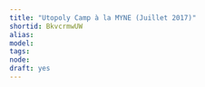 ```yaml
---
title: "Utopoly Camp à la MYNE (Juillet 2017)"
shortid: BkvcrmwUW
alias: 
model: 
tags: 
node: 
draft: yes
--- 
```

 